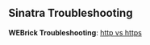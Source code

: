 ## Sinatra Troubleshooting  

**WEBrick Troubleshooting**: [http vs https](https://makandracards.com/makandra/11139-how-to-deal-with-strange-errors-from-webrick)
